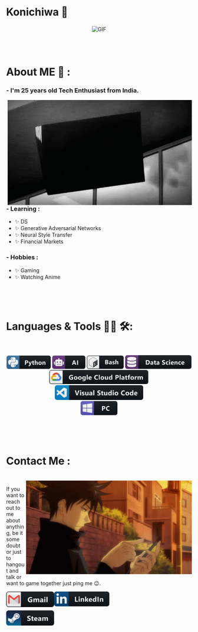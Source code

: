 # Konichiwa 👋

<div align="center">
<img hight="300" width="700" alt="GIF" align="center" src="https://github.com/YellowFoxH4xor/YellowFoxH4xor/blob/main/assets/1.gif">
</div>

</br>
</br>
</br>


# About ME 💬 :

### - I'm 25 years old Tech Enthusiast from India.

<img hight="400" width="500" alt="GIF" align="right" src="https://github.com/YellowFoxH4xor/YellowFoxH4xor/blob/main/assets/giphy.gif">

### - Learning :
- ✨ DS
- ✨ Generative Adversarial Networks
- ✨ Neural Style Transfer
- ✨ Financial Markets

### - Hobbies : 
- ✨ Gaming
- ✨ Watching Anime 

</br>
</br>
</br>



# Languages & Tools 👨‍💻 🛠:
</br>

<p align="center">
<img src="https://github.com/YellowFoxH4xor/YellowFoxH4xor/blob/main/assets/icons/python.png" alt="python" width="120" hight="50">
<img src="https://github.com/YellowFoxH4xor/YellowFoxH4xor/blob/main/assets/icons/ai.png" alt="AI" width="90" hight="50">
<img src="https://github.com/YellowFoxH4xor/YellowFoxH4xor/blob/main/assets/icons/bash.png" alt="bash" width="100" hight="50">
<img src="https://github.com/YellowFoxH4xor/YellowFoxH4xor/blob/main/assets/icons/datascience.png" alt="datascience" width="180" hight="50">
</br>
<img src="https://github.com/YellowFoxH4xor/YellowFoxH4xor/blob/main/assets/icons/google_cloud_platform.png" alt="google_cloud_platform" width="270" hight="50">
<img src="https://github.com/YellowFoxH4xor/YellowFoxH4xor/blob/main/assets/icons/visualstudio_code.png" alt="visualstudio_code" width="240" hight="50">
</br>
<img src="https://github.com/YellowFoxH4xor/YellowFoxH4xor/blob/main/assets/icons/pc.png" alt="pc" width="100" hight="50">
</p>
</br>
</br>
</br>


# Contact Me :
<p>
 </br>


<img hight="320" width="450" align="right" alt="GIF" src="https://github.com/YellowFoxH4xor/YellowFoxH4xor/blob/main/assets/contact.gif">


If you want to reach out to me about anything, be it some doubt or just to hangout and talk or want to game together just ping me 😉.

<a href="mailto:yellowfoxh4xor@gmail.com">
 <img align="left" alt="Gmail" width="130" hight="100" src="https://github.com/YellowFoxH4xor/YellowFoxH4xor/blob/main/assets/icons/gmail.png" />
</a>
<a href="https://www.linkedin.com/in/akshat-katiyar/">
  <img align="left" alt="Linkedin" width="150" hight="100" src="https://github.com/YellowFoxH4xor/YellowFoxH4xor/blob/main/assets/icons/linkedin.png" />
</br>
</br>
</br>
</a>
<a href="https://steamcommunity.com/profiles/76561198209148876/">
  <img align="left" alt="Steam" width="130" hight="100" src="https://github.com/YellowFoxH4xor/YellowFoxH4xor/blob/main/assets/icons/steam.png" />
</a>
 </p>
</br>
</br>
</br>
</br>
</br>
</br>
</br>
